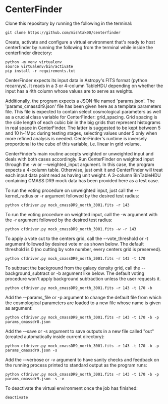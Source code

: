 # CenterFinder

Clone this repository by running the following in the terminal:
```
git clone https://github.com/mishtak00/centerfinder
```

Create, activate and configure a virtual environment that's ready to host centerfinder by running the following from the terminal while inside the centerfinder directory:
```
python -m venv virtualenv
source virtualenv/bin/activate
pip install -r requirements.txt
```

CenterFinder expects its input data in Astropy's FITS format (python recarrays). It reads in a 3 or 4-column TableHDU depending on whether the input has a 4th column whose values are to serve as weights.

Additionally, the program expects a JSON file named 'params.json'. The 'params_cmassdr9.json' file has been given here as a template parameters file. This file is expected to contain select cosmological parameters as well as a crucial class variable for CenterFinder: grid_spacing. Grid spacing is the side length of each cubic bin in the big grids that represent histograms in real space in CenterFinder. The latter is suggested to be kept between 5 and 10 h-1Mpc during testing stages, selecting values under 5 only when more refined analysis is needed. CenterFinder's runtime is inversely proportional to the cube of this variable, i.e. linear in grid volume.

CenterFinder's main routine accepts weighted or unweighted input and deals with both cases accordingly. Run CenterFinder on weighted input through the -w or --weighted_input argument. In this case, the program expects a 4-column table. Otherwise, just omit it and CenterFinder will treat each input data point read as having unit weight. A 3-column BinTableHDU containing CMASS DR9 mock data has been provided here as a test case.

To run the voting procedure on unweighted input, just call the --kernel_radius or -r argument followed by the desired test radius:
```
python cfdriver.py mock_cmassDR9_north_3001.fits -r 143
```
To run the voting procedure on weighted input, call the -w argument with the -r argument followed by the desired test radius:
```
python cfdriver.py mock_cmassDR9_north_3001.fits -w -r 143
```

To apply a vote cut to the centers grid, call the --vote_threshold or -t argument followed by desired vote nr as shown below. The default threshold is 0 (no cutting by vote number, every centers grid is preserved).
```
python cfdriver.py mock_cmassDR9_north_3001.fits -r 143 -t 170
```

To subtract the background from the galaxy density grid, call the --background_subtract or -b argument like below. The default voting procedure won't apply background subtraction unless the user requests it.
```
python cfdriver.py mock_cmassDR9_north_3001.fits -r 143 -t 170 -b
```

Add the --params_file or -p argument to change the default file from which the cosmological parameters are loaded to a new file whose name is given as argument:
```
python cfdriver.py mock_cmassDR9_north_3001.fits -r 143 -t 170 -b -p params_cmassdr8.json
```

Add the --save or -s argument to save outputs in a new file called "out" (created automatically inside current directory):
```
python cfdriver.py mock_cmassDR9_north_3001.fits -r 143 -t 170 -b -p params_cmassdr9.json -s
```

Add the --verbose or -v argument to have sanity checks and feedback on the running process printed to standard output as the program runs:
```
python cfdriver.py mock_cmassDR9_north_3001.fits -r 143 -t 170 -b -p params_cmassdr9.json -s -v
```

To deactivate the virtual environment once the job has finished:
```
deactivate
```

